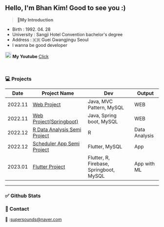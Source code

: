 <!-- Main -->
## Hello, I'm Bhan Kim! Good to see you :) 



<!-- Intro  -->
>:person_in_tuxedo:**My Introduction**
- Birth : 1992. 04. 28 
- University : Sangji Hotel Convention bachelor's degree
- Address : :kr: Guei Gwangjingu Seoul
- I wanna be good developer

<!-- Link of your pages.(ex : youtube, discord anyway) -->
<img src =https://cdn-icons-png.flaticon.com/512/1384/1384060.png width = 20,m height = 20 > **My Youtube** [Click](https://www.youtube.com/channel/UCmJ7ZCRGywbycqbiz22Trjg)

<br>

<!-- What I made project -->
### :computer:   **Projects**

  |Date|Project Name|Dev|Output|
  |-----|-----|-----|-----|  
  |2022.11|[Web Project](linkf란)|Java, MVC Pattern, MySQL|WEB|
  |2022.11|[Web Project(Springboot)](link란)|Java, Spring boot, MySQL|WEB|
  |2022.12|[R Data Analysis Semi Project](link)|R|Data Analysis|
  |2022.12|[Scheduler App Semi Project](link란)|Flutter, MySQL|App|
  |2023.01|[Flutter Project](link란)|Flutter, R, Firebase, Springboot, MySQL|App with ML|
  
  ___
  
  <!-- My Github Stats. if you want change theme search github theme and then apply that. -->
  ### :white_check_mark: **Github Stats**
  


### :postbox: Contact
:e-mail: :supersounds@naver.com


<!-- test page -->



<!--
**BhanKim/BhanKim** is a ✨ _special_ ✨ repository because its `README.md` (this file) appears on your GitHub profile.

Here are some ideas to get you started:

- 🔭 I’m currently working on ...
- 🌱 I’m currently learning ...
- 👯 I’m looking to collaborate on ...
- 🤔 I’m looking for help with ...
- 💬 Ask me about ...
- 📫 How to reach me: ...
- 😄 Pronouns: ...
- ⚡ Fun fact: ...

-->
